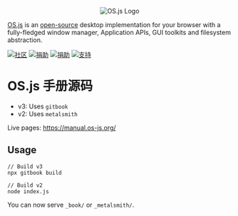<p align="center">
  <img alt="OS.js Logo" src="https://raw.githubusercontent.com/os-js/gfx/master/logo-big.png" />
</p>

[OS.js](https://www.os-js.org/) is an [open-source](https://raw.githubusercontent.com/os-js/OS.js/master/LICENSE) desktop implementation for your browser with a fully-fledged window manager, Application APIs, GUI toolkits and filesystem abstraction.


[![社区](https://img.shields.io/badge/join-community-green.svg)](https://community.os-js.org/)
[![捐助](https://img.shields.io/badge/liberapay-donate-yellowgreen.svg)](https://liberapay.com/os-js/)
[![捐助](https://img.shields.io/badge/paypal-donate-yellow.svg)](https://www.paypal.com/cgi-bin/webscr?cmd=_donations&business=andersevenrud%40gmail%2ecom&lc=NO&currency_code=USD&bn=PP%2dDonationsBF%3abtn_donate_SM%2egif%3aNonHosted)
[![支持](https://img.shields.io/badge/patreon-support-orange.svg)](https://www.patreon.com/user?u=2978551&ty=h&u=2978551)

# OS.js 手册源码

* v3: Uses `gitbook`
* v2: Uses `metalsmith`

Live pages: https://manual.os-js.org/

## Usage

```
// Build v3
npx gitbook build

// Build v2
node index.js
```

You can now serve `_book/` or `_metalsmith/`.

